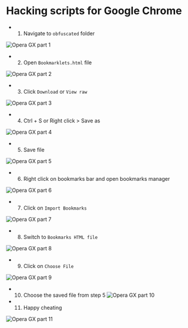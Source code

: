 # Hacking scripts for Google Chrome

* 1. Navigate to `obfuscated` folder

![Opera GX part 1](https://github.com/takinekotfs/school-hacks/blob/master/Blooket/tutorial/operagx/part%20(1).png)

* 2. Open `Bookmarklets.html` file

![Opera GX part 2](https://github.com/takinekotfs/school-hacks/blob/master/Blooket/tutorial/operagx/part%20(2).png)

* 3. Click `Download` or `View raw`

![Opera GX part 3](https://github.com/takinekotfs/school-hacks/blob/master/Blooket/tutorial/operagx/part%20(3).png)

* 4. Ctrl + S or Right click > Save as

![Opera GX part 4](https://github.com/takinekotfs/school-hacks/blob/master/Blooket/tutorial/operagx/part%20(4).png)

* 5. Save file

![Opera GX part 5](https://github.com/takinekotfs/school-hacks/blob/master/Blooket/tutorial/operagx/part%20(5).png)

* 6. Right click on bookmarks bar and open bookmarks manager

![Opera GX part 6](https://github.com/takinekotfs/school-hacks/blob/master/Blooket/tutorial/operagx/part%20(6).png)

* 7. Click on `Import Bookmarks`

![Opera GX part 7](https://github.com/takinekotfs/school-hacks/blob/master/Blooket/tutorial/operagx/part%20(7).png)

* 8. Switch to `Bookmarks HTML file`

![Opera GX part 8](https://github.com/takinekotfs/school-hacks/blob/master/Blooket/tutorial/operagx/part%20(8).png)

* 9. Click on `Choose File`

![Opera GX part 9](https://github.com/takinekotfs/school-hacks/blob/master/Blooket/tutorial/operagx/part%20(9).png)

* 10. Choose the saved file from step 5
![Opera GX part 10](https://github.com/takinekotfs/school-hacks/blob/master/Blooket/tutorial/operagx/part%20(10).png)

* 11. Happy cheating

![Opera GX part 11](https://github.com/takinekotfs/school-hacks/blob/master/Blooket/tutorial/operagx/part%20(11).png)
